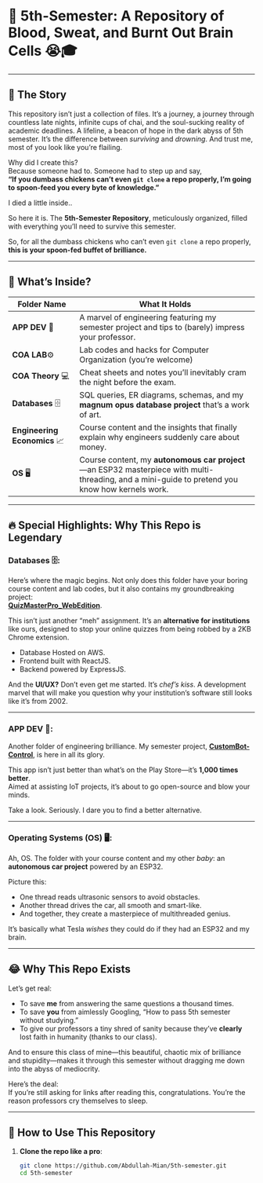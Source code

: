 # 🐔 5th-Semester: A Repository of Blood, Sweat, and Burnt Out Brain Cells 😭🎓

---

## 📖 The Story

This repository isn’t just a collection of files. It’s a journey, a journey through countless late nights, infinite cups of chai, and the soul-sucking reality of academic deadlines. A lifeline, a beacon of hope in the dark abyss of 5th semester. It’s the difference between _surviving_ and _drowning_. And trust me, most of you look like you’re flailing.

Why did I create this?  
Because someone had to. Someone had to step up and say,  
**“If you dumbass chickens can’t even `git clone` a repo properly, I’m going to spoon-feed you every byte of knowledge.”**

I died a little inside..

So here it is. The **5th-Semester Repository**, meticulously organized, filled with everything you’ll need to survive this semester.

So, for all the dumbass chickens who can’t even `git clone` a repo properly,  
**this is your spoon-fed buffet of brilliance.**

---

## 🧐 What’s Inside?

| Folder Name                  | What It Holds                                                                                                                           |
| ---------------------------- | --------------------------------------------------------------------------------------------------------------------------------------- |
| **APP DEV** 📱               | A marvel of engineering featuring my semester project and tips to (barely) impress your professor.                                      |
| **COA LAB**⚙️                | Lab codes and hacks for Computer Organization (you’re welcome)                                                                          |
| **COA Theory** 💻            | Cheat sheets and notes you’ll inevitably cram the night before the exam.                                                                |
| **Databases** 🗄️             | SQL queries, ER diagrams, schemas, and my **magnum opus database project** that’s a work of art.                                        |
| **Engineering Economics** 📈 | Course content and the insights that finally explain why engineers suddenly care about money.                                           |
| **OS** 🖥️                    | Course content, my **autonomous car project**—an ESP32 masterpiece with multi-threading, and a mini-guide to pretend you know how kernels work. |

---

## 🔥 Special Highlights: Why This Repo is Legendary

### **Databases** 🗄️:

Here’s where the magic begins. Not only does this folder have your boring course content and lab codes, but it also contains my groundbreaking project:  
[**QuizMasterPro_WebEdition**](https://github.com/Abdullah-Mian/QuizMasterPro_WebEdition.git).

This isn’t just another “meh” assignment. It’s an **alternative for institutions** like ours, designed to stop your online quizzes from being robbed by a 2KB Chrome extension.

- Database Hosted on AWS.
- Frontend built with ReactJS.
- Backend powered by ExpressJS.

And the **UI/UX?** Don’t even get me started. It’s _chef’s kiss_. A development marvel that will make you question why your institution’s software still looks like it’s from 2002.

---

### **APP DEV** 📱:

Another folder of engineering brilliance. My semester project, [**CustomBot-Control**](https://github.com/Abdullah-Mian/CustomBot-Control.git), is here in all its glory.

This app isn’t just better than what’s on the Play Store—it’s **1,000 times better**.  
Aimed at assisting IoT projects, it’s about to go open-source and blow your minds.

Take a look. Seriously. I dare you to find a better alternative.

---

### **Operating Systems (OS)** 🖥️:

Ah, OS. The folder with your course content and my other _baby_: an **autonomous car project** powered by an ESP32.

Picture this:

- One thread reads ultrasonic sensors to avoid obstacles.
- Another thread drives the car, all smooth and smart-like.
- And together, they create a masterpiece of multithreaded genius.

It’s basically what Tesla _wishes_ they could do if they had an ESP32 and my brain.

---

## 😂 Why This Repo Exists

Let’s get real:

- To save **me** from answering the same questions a thousand times.
- To save **you** from aimlessly Googling, “How to pass 5th semester without studying.”
- To give our professors a tiny shred of sanity because they’ve **clearly** lost faith in humanity (thanks to our class).

And to ensure this class of mine—this beautiful, chaotic mix of brilliance and stupidity—makes it through this semester without dragging me down into the abyss of mediocrity.

Here’s the deal:  
If you’re still asking for links after reading this, congratulations. You’re the reason professors cry themselves to sleep.

---

## 📜 How to Use This Repository

1. **Clone the repo like a pro**:
   ```bash
   git clone https://github.com/Abdullah-Mian/5th-semester.git
   cd 5th-semester
   ```
